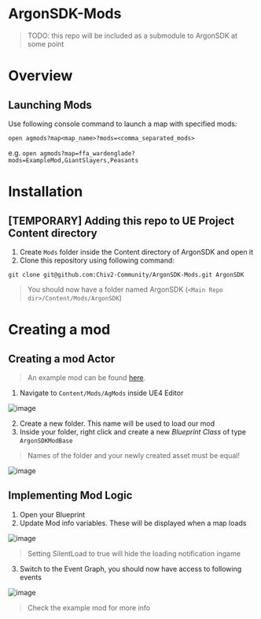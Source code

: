 # ArgonSDK-Mods
> TODO: this repo will be included as a submodule to ArgonSDK at some point

# Overview

## Launching Mods
Use following console command to launch a map with specified mods:

`open agmods?map<map_name>?mods=<comma_separated_mods>`

e.g. `open agmods?map=ffa_wardenglade?mods=ExampleMod,GiantSlayers,Peasants`

# Installation
## [TEMPORARY] Adding this repo to UE Project Content directory
1. Create `Mods` folder inside the Content directory of ArgonSDK and open it
2. Clone this repository using following command:

  `git clone git@github.com:Chiv2-Community/ArgonSDK-Mods.git ArgonSDK`
> You should now have a folder named ArgonSDK (`<Main Repo dir>/Content/Mods/ArgonSDK`)

# Creating a mod
## Creating a mod Actor
> An example mod can be found [here](https://github.com/Chiv2-Community/ArgonSDK-ExampleMod).

1. Navigate to `Content/Mods/AgMods` inside UE4 Editor

![image](https://github.com/Chiv2-Community/ArgonSDK-Mods/assets/134062045/bd0ecf7e-95e5-4937-900b-8d0f66197487)

2. Create a new folder. This name will be used to load our mod
3. Inside your folder, right click and create a new _Blueprint Class_ of type `ArgonSDKModBase`

> Names of the folder and your newly created asset must be equal!

![image](https://github.com/Chiv2-Community/ArgonSDK-Mods/assets/134062045/6677265f-b955-4643-a6aa-4a590cac5e3d)

## Implementing Mod Logic
1. Open your Blueprint
2. Update Mod info variables. These will be displayed when a map loads

![image](https://github.com/Chiv2-Community/ArgonSDK-Mods/assets/134062045/20eb9666-beb3-4010-9426-50ab8579d963)

> Setting SilentLoad to true will hide the loading notification ingame

3. Switch to the Event Graph, you should now have access to following events

![image](https://github.com/Chiv2-Community/ArgonSDK-Mods/assets/134062045/98945913-d280-4756-b865-113c4bd19cd5)

> Check the example mod for more info
